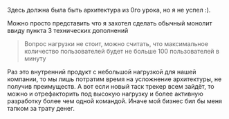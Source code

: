 Здесь должна была быть архитектура из 0го урока, но я не успел :).

Можно просто представить что я захотел сделать обычный монолит ввиду пункта 3 технических дополнений
> Вопрос нагрузки не стоит, можно считать, что максимальное количество пользователей будет не больше 100
> пользователей в минуту

Раз это внутренний продукт с небольшой нагрузкой для нашей компании, то мы лишь потратим время на усложнение
архитектуры, не получив преимуществ. А вот если новый таск трекер всем зайдёт, то можно и отрефакторить под
высокую нагрузку и более активную разработку более чем одной командой. Иначе мой бизнес бил бы меня тапком за
трату денег.
